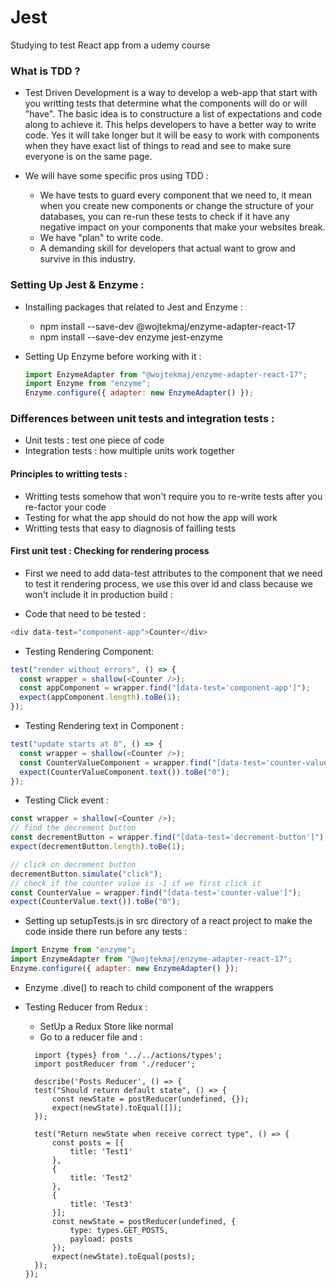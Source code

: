 # Jest

Studying to test React app from a udemy course

### What is TDD ?

- Test Driven Development is a way to develop a web-app that start with you writting tests that determine what the components will do or will "have". The basic idea is to constructure a list of expectations and code along to achieve it. This helps developers to have a better way to write code. Yes it will take longer but it will be easy to work with components when they have exact list of things to read and see to make sure everyone is on the same page.

- We will have some specific pros using TDD :
  - We have tests to guard every component that we need to, it mean when you create new components or change the structure of your databases, you can re-run these tests to check if it have any negative impact on your components that make your websites break.
  - We have "plan" to write code.
  - A demanding skill for developers that actual want to grow and survive in this industry.

### Setting Up Jest & Enzyme :

- Installing packages that related to Jest and Enzyme :

  - npm install --save-dev @wojtekmaj/enzyme-adapter-react-17
  - npm install --save-dev enzyme jest-enzyme

- Setting Up Enzyme before working with it :

  ```javascript
  import EnzymeAdapter from "@wojtekmaj/enzyme-adapter-react-17";
  import Enzyme from "enzyme";
  Enzyme.configure({ adapter: new EnzymeAdapter() });
  ```

### Differences between unit tests and integration tests :

- Unit tests : test one piece of code
- Integration tests : how multiple units work together

#### Principles to writting tests :

- Writting tests somehow that won't require you to re-write tests after you re-factor your code
- Testing for what the app should do not how the app will work
- Writting tests that easy to diagnosis of failling tests

#### First unit test : Checking for rendering process

- First we need to add data-test attributes to the component that we need to test it rendering process, we use this over id and class because we won't include it in production build :

- Code that need to be tested :

```javascript
<div data-test="component-app">Counter</div>
```

- Testing Rendering Component:

```javascript
test("render without errors", () => {
  const wrapper = shallow(<Counter />);
  const appComponent = wrapper.find("[data-test='component-app']");
  expect(appComponent.length).toBe(1);
});
```

- Testing Rendering text in Component :

```javascript
test("update starts at 0", () => {
  const wrapper = shallow(<Counter />);
  const CounterValueComponent = wrapper.find("[data-test='counter-value']");
  expect(CounterValueComponent.text()).toBe("0");
});
```

- Testing Click event :

```javascript
const wrapper = shallow(<Counter />);
// find the decrement button
const decrementButton = wrapper.find("[data-test='decrement-button']");
expect(decrementButton.length).toBe(1);

// click on decrement button
decrementButton.simulate("click");
// check if the counter value is -1 if we first click it
const CounterValue = wrapper.find("[data-test='counter-value']");
expect(CounterValue.text()).toBe("0");
```

- Setting up setupTests.js in src directory of a react project to make the code inside there run before any tests :

```javascript
import Enzyme from "enzyme";
import EnzymeAdapter from "@wojtekmaj/enzyme-adapter-react-17";
Enzyme.configure({ adapter: new EnzymeAdapter() });
```

- Enzyme .dive() to reach to child component of the wrappers

- Testing Reducer from Redux :

  - SetUp a Redux Store like normal
  - Go to a reducer file and :

  ```
    import {types} from '../../actions/types';
    import postReducer from './reducer';

    describe('Posts Reducer', () => {
    test("Should return default state", () => {
        const newState = postReducer(undefined, {});
        expect(newState).toEqual([]);
    });

    test("Return newState when receive correct type", () => {
        const posts = [{
            title: 'Test1'
        },
        {
            title: 'Test2'
        },
        {
            title: 'Test3'
        }];
        const newState = postReducer(undefined, {
            type: types.GET_POSTS,
            payload: posts
        });
        expect(newState).toEqual(posts);
    });
  });
  ```
